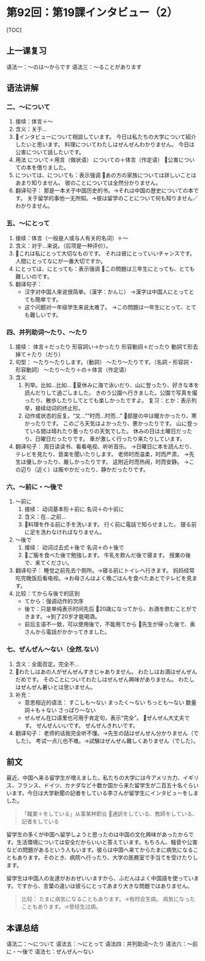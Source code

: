 # 第92回：第19課インタビュー（2）

[TOC]

## 上一课复习

语法一：～のは～からです
语法三：～ることがあります

## 语法讲解

### 二、～について

1. 接续：体言＋～
2. 含义：关于…
3. 📌インタビューについて相談しています。
   今日は私たちの大学について紹介したいと思います。
   料理についてわたしはぜんぜんわかりません。
   今日は公害について話したいです。
4. 用法
   について＋用言（做状语）
   についての＋体言（作定语）
   📌公害についての本を借りました。
5. については、についても：表示强调
   📌あの方の家族については詳しいことはあまり知りません。
   彼のことについては全然分かりません。
6. 翻译句子：
   那是一本关于中国历史的书。→それは中国の歴史についての本です。
   关于留学的事他一无所知。→彼は留学のことについて何も知りません／わかりません。


### 五、～にとって

1. 接续：体言（一般是人或与人有关的名词）＋～
2. 含义：对于…来说。（后项是一种评价）。
3. 📌これは私にとって大切なものです。
   それは彼にとっていいチャンスです。
   人間にとってなにが一番大切ですか。
4. にとっては、にとっても：表示强调
   📌この問題は三年生にとっても、とても難しいのです。
5. 翻译句子：
   - 汉字对中国人来说很简单。（漢字：かんじ）
     →漢字は中国人にとってとても簡単です。
   - 这个问题对一年级学生来说太难了。
     →この問題は一年生にとって、とても難しいです。


### 四、并列助词～たり、～たり

1. 接续：
   体言＋だったり
   形容詞い→かったり
   形容動詞＋だったり
   動詞て形去掉て＋たり（だり）
2. 句型：
   ～たり～たりします。（動詞）
   ～たり～たりです。（名詞・形容詞・形容動詞）
   ～たり～たり＋の＋体言（作定语）
3. 含义
   1. 列举。比如…比如…
      📌夏休みに海で泳いだり、山に登ったり、好きな本を読んだりして過ごしました。
      きのう公園へ行きました。公園で写真を撮ったり、散歩したりしてとても楽しかったですよ。
      复习：とか：表示列举，接续动词的终止形。
   2. 动作或状态的反复。“又…”“时而…时而…”
      📌部屋の中は暖かかったり、寒かったりです。
      このごろ天気はよかったり、悪かったりです。
      山に登っている間は晴れたり曇ったりの天気でした。
      休みの日は土曜日だったり、日曜日だったりです。
      車が激しく行ったり来たりしています。
4. 翻译句子：
   周日读读书、看看电视、听听音乐。
   →日曜日に本を読んだり、テレビを見たり、音楽を聞いたりします。
   老师时而温柔，时而严肃。
   →先生は優しかったり、厳しかったりです。
   这附近时而热闹，时而安静。
   →この辺り（近く）は賑やかだったり、静かだったりです。

### 六、～前に・～後で

1. ～前に
   1. 接续：
      动词基本形＋前に
      名词＋の十前に
   2. 含义：在…之前…
   3. 📌料理を作る前に手を洗います。
      行く前に電話で知らせました。
      寝る前に足を洗わなければなりません。
2. ～後で
   1. 接续：
      动词过去式＋後で
      名词＋の＋後で
   2. 📌ご飯を食べた後で勉強します。
      牛乳を飲んだ後で寝ます。
      授業の後で、来てください。
3. 翻译句子：
   睡觉之前先去个厕所。→寝る前にトイレへ行きます。
   妈妈经常吃完晚饭后看电视。→お母さんはよく晚ごはんを食べたあとでテレビを見ます。
4. 比较：てから与後で的区别
   - てから：强调动作的次序
   - 後で：只是单纯表示时间先后
     📌20歳になってから、お酒を飲むことができます。→到了20岁才能喝酒。
   - 前后主语不一致，可以使用後で，不能用てから
     📌先生が帰った後で、奥さんから電話がかかってきました。

### 七、ぜんぜん～ない（全然.ない）

1. 含义：全面否定。完全不…
2. 📌わたしはあの人がぜんぜんすきじゃありません。
   わたしはお酒はぜんぜんだめです。
   そのことについてわたしはぜんぜん興味がありません。
   わたしはぜんぜん暑いとは思いません。
3. 补充：
   - 意思相近的语法：
     すこしも～ない
     まったく～ない
     ちっとも～ない
     数量詞＋も＋ない
     さっぱり～ない
   - ぜんぜん在口语里也可用于肯定句，表示“完全”。
     📌ぜんぜん大丈夫です。
     ぜんぜんいいです。
     ぜんぜんきれいです。
4. 翻译句子：
   老师的话我完全听不懂。→先生の話はぜんぜん分かりません（でした）。
   考试一点儿也不难。→試験はぜんぜん難しくありません（でした）。

## 前文

最近、中国へ来る留学生が増えました。私たちの大学には今アメリカ力、イギリス、フランス、ドイツ、カナダなど十数か国から来た留学生が二百五十名ぐらいいます。今日は大学新聞の記者をしている李さんが留学生にインタビューをしました。

> 「職業＋をしている」从事某种职业
> 📌通訳をしている、教師をしている、記者をしている

留学生の多くが中国へ留学しようと思ったのは中国の文化興味があったからです。生活環境については安全だからいいと答えています。もちろん、騒音や公害などの問題があるという人もいます。彼らは中国へ来てからたまに病気になることもあります。そのとき、病院へ行ったり、大学の医務室で手当てを受けたりします。

留学生は中国人の友達がおおぜいいますから、ふだんはよく中国語を使っています。ですから、言葉の違いは彼らにとってあまり大きな問題ではありません。

> 比较：
> たまに病気になることもあります。→有时会生病。
> 病気になったこともあります。→曾经生过病。

## 本课总结

语法二：～について
语法五：～にとって
语法四：并列助词～たり
语法六：～前に・～後で
语法七：ぜんぜん～ない